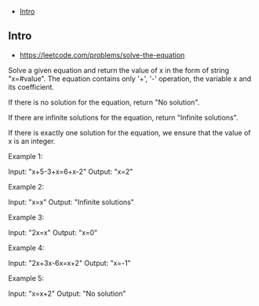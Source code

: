 - [Intro](#intro)

## Intro

- https://leetcode.com/problems/solve-the-equation


Solve a given equation and return the value of x in the form of string "x=#value". The equation contains only '+', '-' operation, the variable x and its coefficient.


If there is no solution for the equation, return "No solution".


If there are infinite solutions for the equation, return "Infinite solutions".


If there is exactly one solution for the equation, we ensure that the value of x is an integer.

Example 1:

Input: "x+5-3+x=6+x-2"
Output: "x=2"

Example 2:

Input: "x=x"
Output: "Infinite solutions"

Example 3:

Input: "2x=x"
Output: "x=0"

Example 4:

Input: "2x+3x-6x=x+2"
Output: "x=-1"

Example 5:

Input: "x=x+2"
Output: "No solution"


